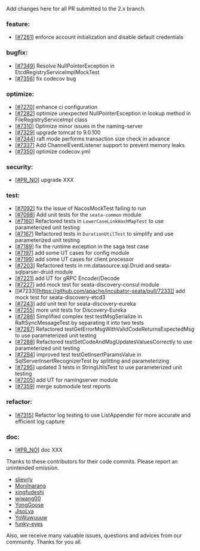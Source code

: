 <!--
    Licensed to the Apache Software Foundation (ASF) under one or more
    contributor license agreements.  See the NOTICE file distributed with
    this work for additional information regarding copyright ownership.
    The ASF licenses this file to You under the Apache License, Version 2.0
    (the "License"); you may not use this file except in compliance with
    the License.  You may obtain a copy of the License at

    http://www.apache.org/licenses/LICENSE-2.0
    
    Unless required by applicable law or agreed to in writing, software
    distributed under the License is distributed on an "AS IS" BASIS,
    WITHOUT WARRANTIES OR CONDITIONS OF ANY KIND, either express or implied.
    See the License for the specific language governing permissions and
    limitations under the License.
-->
Add changes here for all PR submitted to the 2.x branch.

<!-- Please add the `changes` to the following location(feature/bugfix/optimize/test) based on the type of PR -->

### feature:

- [[#7261](https://github.com/apache/incubator-seata/pull/7261)] enforce account initialization and disable default credentials


### bugfix:

- [[#7349](https://github.com/apache/incubator-seata/pull/7349)] Resolve NullPointerException in EtcdRegistryServiceImplMockTest
- [[#7356](https://github.com/apache/incubator-seata/pull/7356)] fix codecov bug



### optimize:

- [[#7270](https://github.com/apache/incubator-seata/pull/7270)] enhance ci configuration
- [[#7282](https://github.com/apache/incubator-seata/pull/7282)] optimize unexpected NullPointerException in lookup method in FileRegistryServiceImpl class
- [[#7310](https://github.com/seata/seata/pull/7310)] Optimize minor issues in the naming-server
- [[#7329](https://github.com/apache/incubator-seata/pull/7329)] upgrade tomcat to 9.0.100
- [[#7344](https://github.com/apache/incubator-seata/pull/7344)] raft mode performs transaction size check in advance
- [[#7337](https://github.com/apache/incubator-seata/pull/7337)] Add ChannelEventListener support to prevent memory leaks
- [[#7350](https://github.com/apache/incubator-seata/pull/7350)] optimize codecov.yml


### security:

- [[#PR_NO](https://github.com/seata/seata/pull/PR_NO)] upgrade XXX

### test:

- [[#7092](https://github.com/apache/incubator-seata/pull/7092)] fix the issue of NacosMockTest failing to run
- [[#7098](https://github.com/apache/incubator-seata/pull/7098)] Add unit tests for the `seata-common` module
- [[#7160](https://github.com/apache/incubator-seata/pull/7160)] Refactored tests in `LowerCaseLinkHashMapTest` to use parameterized unit testing
- [[#7167](https://github.com/apache/incubator-seata/pull/7167)] Refactored tests in `DurationUtilTest` to simplify and use parameterized unit testing
- [[#7189](https://github.com/apache/incubator-seata/pull/7189)] fix the runtime exception in the saga test case
- [[#7197](https://github.com/apache/incubator-seata/pull/7197)] add some UT cases for config module
- [[#7199](https://github.com/apache/incubator-seata/pull/7199)] add some UT cases for client processor
- [[#7203](https://github.com/apache/incubator-seata/pull/7203)] Refactored tests in rm.datasource.sql.Druid and seata-sqlparser-druid module
- [[#7221](https://github.com/apache/incubator-seata/pull/7221)] add UT for gRPC Encoder/Decode
- [[#7227](https://github.com/apache/incubator-seata/pull/7227)] add mock test for seata-discovery-consul module
- [[#7233][https://github.com/apache/incubator-seata/pull/7233]] add mock test for seata-discovery-etcd3
- [[#7243](https://github.com/apache/incubator-seata/pull/7243)] add unit test for seata-discovery-eureka
- [[#7255](https://github.com/apache/incubator-seata/pull/7255)] more unit tests for Discovery-Eureka
- [[#7286](https://github.com/apache/incubator-seata/pull/7286)] Simplified complex test testMsgSerialize in RaftSyncMessageTest by separating it into two tests
- [[#7287](https://github.com/apache/incubator-seata/pull/7287)] Refactored testGetErrorMsgWithValidCodeReturnsExpectedMsg to use parameterized unit testing
- [[#7288](https://github.com/apache/incubator-seata/pull/7288)] Refactored testSetCodeAndMsgUpdatesValuesCorrectly to use parameterized unit testing
- [[#7294](https://github.com/apache/incubator-seata/pull/7294)] improved test testGetInsertParamsValue in SqlServerInsertRecognizerTest by splitting and parameterizing
- [[#7295](https://github.com/apache/incubator-seata/pull/7295)] updated 3 tests in StringUtilsTest to use parameterized unit testing
- [[#7205](https://github.com/apache/incubator-seata/issues/7205)] add UT for namingserver module
- [[#7359](https://github.com/apache/incubator-seata/issues/7359)] merge submodule test reports

### refactor:

- [[#7315](https://github.com/apache/incubator-seata/pull/7315)] Refactor log testing to use ListAppender for more accurate and efficient log capture


### doc:

- [[#PR_NO](https://github.com/seata/seata/pull/PR_NO)] doc XXX


Thanks to these contributors for their code commits. Please report an unintended omission.

<!-- Please make sure your Github ID is in the list below -->

- [slievrly](https://github.com/slievrly)
- [Monilnarang](https://github.com/Monilnarang)
- [xingfudeshi](https://github.com/xingfudeshi)
- [wjwang00](https://github.com/wjwang00)
- [YongGoose](https://github.com/YongGoose)
- [JisoLya](https://github.com/JisoLya)
- [YoWuwuuuw](https://github.com/YoWuwuuuw)
- [funky-eyes](https://github.com/funky-eyes)

Also, we receive many valuable issues, questions and advices from our community. Thanks for you all.
